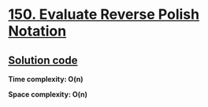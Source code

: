 # [150. Evaluate Reverse Polish Notation](https://leetcode.com/problems/evaluate-reverse-polish-notation/)

## [Solution code](https://github.com/alexengrig/leetcode/blob/main/src/main/java/dev/alexengrig/leetcode/_150_evaluate_reverse_polish_notation/Solution.java)

**Time complexity: O(n)**

**Space complexity: O(n)**
